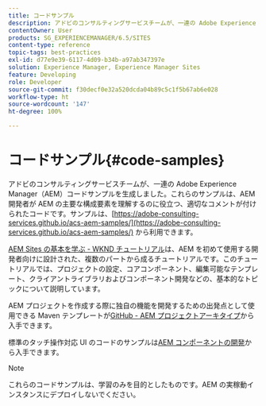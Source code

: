 ```yaml
---
title: コードサンプル
description: アドビのコンサルティングサービスチームが、一連の Adobe Experience Manager コードサンプルを生成しました。
contentOwner: User
products: SG_EXPERIENCEMANAGER/6.5/SITES
content-type: reference
topic-tags: best-practices
exl-id: d77e9e39-6117-4d09-b34b-a97ab347397e
solution: Experience Manager, Experience Manager Sites
feature: Developing
role: Developer
source-git-commit: f30decf0e32a520dcda04b89c5c1f5b67ab6e028
workflow-type: ht
source-wordcount: '147'
ht-degree: 100%

---
```


# コードサンプル{#code-samples}

アドビのコンサルティングサービスチームが、一連の Adobe Experience Manager（AEM）コードサンプルを生成しました。これらのサンプルは、AEM 開発者が AEM の主要な構成要素を理解するのに役立つ、適切なコメントが付けられたコードです。サンプルは、[https://adobe-consulting-services.github.io/acs-aem-samples/](https://adobe-consulting-services.github.io/acs-aem-samples/) から利用できます。

[AEM Sites の基本を学ぶ - WKND チュートリアル](https://experienceleague.adobe.com/docs/experience-manager-learn/getting-started-wknd-tutorial-develop/overview.html?lang=ja)は、AEM を初めて使用する開発者向けに設計された、複数のパートから成るチュートリアルです。このチュートリアルでは、プロジェクトの設定、コアコンポーネント、編集可能なテンプレート、クライアントライブラリおよびコンポーネント開発などの、基本的なトピックについて説明しています。

AEM プロジェクトを作成する際に独自の機能を開発するための出発点として使用できる Maven テンプレートが[GitHub - AEM プロジェクトアーキタイプ](https://github.com/adobe/aem-project-archetype)から入手できます。

標準のタッチ操作対応 UI のコードのサンプルは[AEM コンポーネントの開発](/help/sites-developing/developing-components.md)から入手できます。

>[!NOTE]
>
>これらのコードサンプルは、学習のみを目的としたものです。AEM の実稼動インスタンスにデプロイしないでください。
